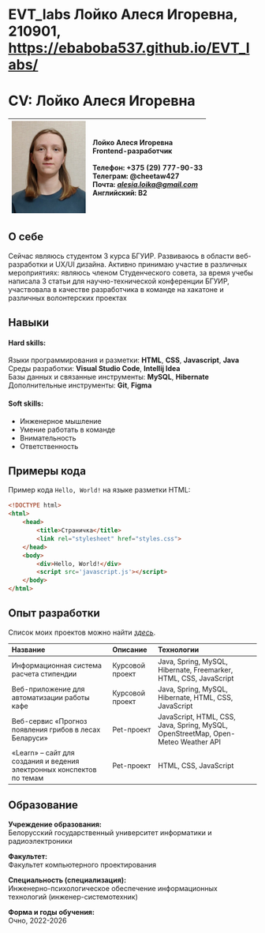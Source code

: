 # EVT_labs Лойко Алеся Игоревна, 210901, https://ebaboba537.github.io/EVT_labs/

# CV: Лойко Алеся Игоревна

| <img src="lab_10/foto.jpg" width="150"> | Лойко Алеся Игоревна <br>Frontend-разработчик <br><br>Телефон: +375 (29) 777-90-33 <br>Телеграм: @cheetaw427 <br>Почта: *alesia.loika@gmail.com* <br>Английский: B2 |
|---|:----|

## О себе

Сейчас являюсь студентом 3 курса БГУИР. Развиваюсь в области веб-разработки и UX/UI дизайна. Активно принимаю участие в различных мероприятиях: являюсь членом Студенческого совета, за время учебы написала 3 статьи для научно-технической конференции БГУИР, участвовала в качестве разработчика в команде на хакатоне и различных волонтерских проектах

## Навыки

#### Hard skills:

Языки программирования и разметки: **HTML**, **CSS**, **Javascript**, **Java** <br>
Среды разработки: **Visual Studio Code**, **Intellij Idea** <br>
Базы данных и связанные инструменты: **MySQL**, **Hibernate** <br>
Дополнительные инструменты: **Git**, **Figma**

#### Soft skills:

- Инженерное мышление
- Умение работать в команде
- Внимательность
- Ответственность

## Примеры кода

Пример кода `Hello, World!` на языке разметки HTML:

```html
<!DOCTYPE html>
<html>
    <head>
        <title>Страничка</title>
        <link rel="stylesheet" href="styles.css">
    </head>
    <body>
        <div>Hello, World!</div>
        <script src='javascript.js'></script>
    </body>
</html>
```

## Опыт разработки

Список моих проектов можно найти *[здесь](https://github.com/EBaBoBa537?tab=repositories)*.

| Название | Описание | Технологии |
|:---|:---|:---|
| Информационная система расчета стипендии | Курсовой проект | Java, Spring, MySQL,  Hibernate, Freemarker, HTML, CSS, JavaScript |
| Веб-приложение для автоматизации работы кафе | Курсовой проект | Java, Spring, MySQL,  Hibernate, HTML, CSS, JavaScript |
| Веб-сервис «Прогноз появления грибов в лесах Беларуси» | Pet-проект | JavaScript, HTML, CSS, Java, Spring, MySQL, OpenStreetMap, Open-Meteo Weather API |
| «Learn» – сайт для создания и ведения электронных конспектов по темам | Pet-проект | HTML, CSS, JavaScript |


## Образование

**Учреждение образования:** <br>
Белорусский государственный университет информатики и радиоэлектроники

**Факультет:** <br>
Факультет компьютерного проектирования

**Специальность (специализация):** <br>
Инженерно-психологическое обеспечение информационных технологий (инженер-системотехник)

**Форма и годы обучения:** <br>
Очно, 2022-2026








